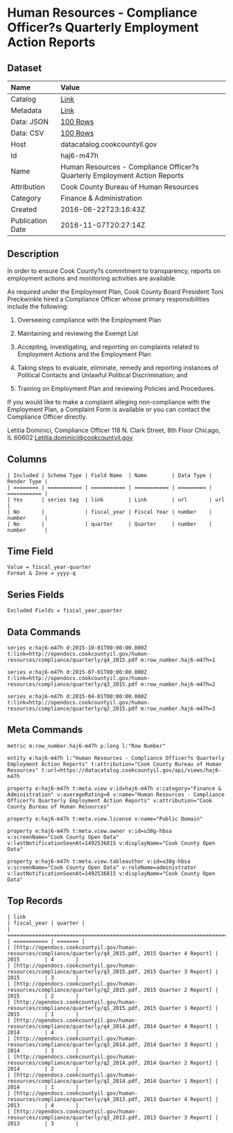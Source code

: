 # Human Resources - Compliance Officer?s Quarterly Employment Action Reports

## Dataset

| Name | Value |
| :--- | :---- |
| Catalog | [Link](https://catalog.data.gov/dataset/human-resources-compliance-officers-quarterly-employment-action-reports) |
| Metadata | [Link](https://datacatalog.cookcountyil.gov/api/views/haj6-m47h) |
| Data: JSON | [100 Rows](https://datacatalog.cookcountyil.gov/api/views/haj6-m47h/rows.json?max_rows=100) |
| Data: CSV | [100 Rows](https://datacatalog.cookcountyil.gov/api/views/haj6-m47h/rows.csv?max_rows=100) |
| Host | datacatalog.cookcountyil.gov |
| Id | haj6-m47h |
| Name | Human Resources - Compliance Officer?s Quarterly Employment Action Reports |
| Attribution | Cook County Bureau of Human Resources |
| Category | Finance & Administration |
| Created | 2016-06-22T23:16:43Z |
| Publication Date | 2016-11-07T20:27:14Z |

## Description

In order to ensure Cook County?s commitment to transparency, reports on employment actions and monitoring activities are available.

As required under the Employment Plan, Cook County Board President Toni Preckwinkle hired a Compliance Officer whose primary responsibilities include the following:

1. Overseeing compliance with the Employment Plan

2. Maintaining and reviewing the Exempt List

3. Accepting, investigating, and reporting on complaints related to Employment Actions and the Employment Plan

4. Taking steps to evaluate, eliminate, remedy and reporting instances of Political Contacts and Unlawful Political Discrimination; and

5. Training on Employment Plan and reviewing Policies and Procedures.

If you would like to make a complaint alleging non-compliance with the Employment Plan, a Complaint Form is available or you can contact the Compliance Officer directly.

Letitia Dominici, Compliance Officer 118 N. Clark Street, 8th Floor Chicago, IL 60602 Letitia.dominici@cookcountyil.gov

## Columns

```ls
| Included | Schema Type | Field Name  | Name        | Data Type | Render Type |
| ======== | =========== | =========== | =========== | ========= | =========== |
| Yes      | series tag  | link        | Link        | url       | url         |
| No       |             | fiscal_year | Fiscal Year | number    | number      |
| No       |             | quarter     | Quarter     | number    | number      |
```

## Time Field

```ls
Value = fiscal_year-quarter
Format & Zone = yyyy-q
```

## Series Fields

```ls
Excluded Fields = fiscal_year,quarter
```

## Data Commands

```ls
series e:haj6-m47h d:2015-10-01T00:00:00.000Z t:link=http://opendocs.cookcountyil.gov/human-resources/compliance/quarterly/q4_2015.pdf m:row_number.haj6-m47h=1

series e:haj6-m47h d:2015-07-01T00:00:00.000Z t:link=http://opendocs.cookcountyil.gov/human-resources/compliance/quarterly/q3_2015.pdf m:row_number.haj6-m47h=2

series e:haj6-m47h d:2015-04-01T00:00:00.000Z t:link=http://opendocs.cookcountyil.gov/human-resources/compliance/quarterly/q2_2015.pdf m:row_number.haj6-m47h=3
```

## Meta Commands

```ls
metric m:row_number.haj6-m47h p:long l:"Row Number"

entity e:haj6-m47h l:"Human Resources - Compliance Officer?s Quarterly Employment Action Reports" t:attribution="Cook County Bureau of Human Resources" t:url=https://datacatalog.cookcountyil.gov/api/views/haj6-m47h

property e:haj6-m47h t:meta.view v:id=haj6-m47h v:category="Finance & Administration" v:averageRating=0 v:name="Human Resources - Compliance Officer?s Quarterly Employment Action Reports" v:attribution="Cook County Bureau of Human Resources"

property e:haj6-m47h t:meta.view.license v:name="Public Domain"

property e:haj6-m47h t:meta.view.owner v:id=u38g-hbsa v:screenName="Cook County Open Data" v:lastNotificationSeenAt=1492536815 v:displayName="Cook County Open Data"

property e:haj6-m47h t:meta.view.tableauthor v:id=u38g-hbsa v:screenName="Cook County Open Data" v:roleName=administrator v:lastNotificationSeenAt=1492536815 v:displayName="Cook County Open Data"
```

## Top Records

```ls
| link                                                                                                       | fiscal_year | quarter | 
| ========================================================================================================== | =========== | ======= | 
| [http://opendocs.cookcountyil.gov/human-resources/compliance/quarterly/q4_2015.pdf, 2015 Quarter 4 Report] | 2015        | 4       | 
| [http://opendocs.cookcountyil.gov/human-resources/compliance/quarterly/q3_2015.pdf, 2015 Quarter 3 Report] | 2015        | 3       | 
| [http://opendocs.cookcountyil.gov/human-resources/compliance/quarterly/q2_2015.pdf, 2015 Quarter 2 Report] | 2015        | 2       | 
| [http://opendocs.cookcountyil.gov/human-resources/compliance/quarterly/q1_2015.pdf, 2015 Quarter 1 Report] | 2015        | 1       | 
| [http://opendocs.cookcountyil.gov/human-resources/compliance/quarterly/q4_2014.pdf, 2014 Quarter 4 Report] | 2014        | 4       | 
| [http://opendocs.cookcountyil.gov/human-resources/compliance/quarterly/q3_2014.pdf, 2014 Quarter 3 Report] | 2014        | 3       | 
| [http://opendocs.cookcountyil.gov/human-resources/compliance/quarterly/q2_2014.pdf, 2014 Quarter 2 Report] | 2014        | 2       | 
| [http://opendocs.cookcountyil.gov/human-resources/compliance/quarterly/q1_2014.pdf, 2014 Quarter 1 Report] | 2014        | 1       | 
| [http://opendocs.cookcountyil.gov/human-resources/compliance/quarterly/q4_2013.pdf, 2013 Quarter 4 Report] | 2013        | 4       | 
| [http://opendocs.cookcountyil.gov/human-resources/compliance/quarterly/q3_2013.pdf, 2013 Quarter 3 Report] | 2013        | 3       | 
```
